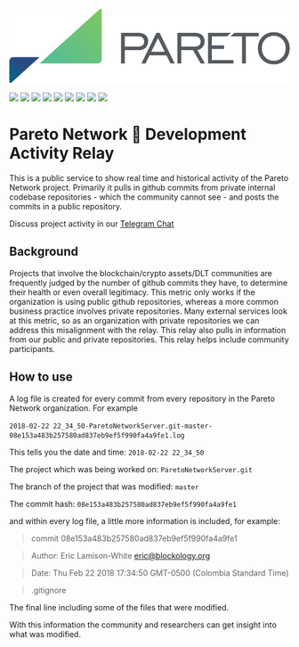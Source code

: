<p align="center">
  <img src="Pareto-Logo.png" />
</p>


<a href="https://github.com/ParetoNetwork/ParetoDevelopmentActivityRelay"><img src="https://status.pareto.network/badges/badge_commit.svg"></img></a>
<a href="https://github.com/orgs/ParetoNetwork/people"><img src="https://status.pareto.network/badges/badge_contributors.svg"></img></a>
<img src="https://status.pareto.network/badges/badge_open_issues.svg"></img>
<img src="https://status.pareto.network/badges/badge_closed_issues.svg"></img>
<img src="https://status.pareto.network/badges/badge_closed_pull_request.svg"></img>
<a href="https://t.me/paretonetworkdiscussion"><img src="https://status.pareto.network/badges/badge_member_count.svg"></img></a>
<a href="https://t.me/paretonetworkofficial"><img src="https://status.pareto.network/badges/badge_member_count_announcements.svg"></img></a>
<a href="https://t.me/paretonetworkdiscussion"><img src="https://status.pareto.network/badges/total_community.svg"></img></a>
<a href="https://twitter.com/ParetoNetwork"><img src="https://img.shields.io/twitter/follow/ParetoNetwork.svg?style=plastic"></img></a>

# Pareto Network 📡 Development Activity Relay

This is a public service to show real time and historical activity of the Pareto Network project. Primarily it pulls in github commits from private internal codebase repositories - which the community cannot see - and posts the commits in a public repository.

Discuss project activity in our [Telegram Chat](https://t.me/paretonetworkdiscussion)

## Background

Projects that involve the blockchain/crypto assets/DLT communities are frequently judged by the number of github commits they have, to determine their health or even overall legitimacy. This metric only works if the organization is using public github repositories, whereas a more common business practice involves private repositories. Many external services look at this metric, so as an organization with private repositories we can address this misalignment with the relay. This relay also pulls in information from our public and private repositories. This relay helps include community participants.

## How to use

A log file is created for every commit from every repository in the Pareto Network organization. For example

`2018-02-22 22_34_50-ParetoNetworkServer.git-master-08e153a483b257580ad837eb9ef5f990fa4a9fe1.log`

This tells you the date and time: `2018-02-22 22_34_50`

The project which was being worked on: `ParetoNetworkServer.git`

The branch of the project that was modified: `master`

The commit hash: `08e153a483b257580ad837eb9ef5f990fa4a9fe1`

and within every log file, a little more information is included, for example:

> commit 08e153a483b257580ad837eb9ef5f990fa4a9fe1

> Author:	Eric Lamison-White <eric@blockology.org>

> Date:	Thu Feb 22 2018 17:34:50 GMT-0500 (Colombia Standard Time)

>    .gitignore


The final line including some of the files that were modified.

With this information the community and researchers can get insight into what was modified.

